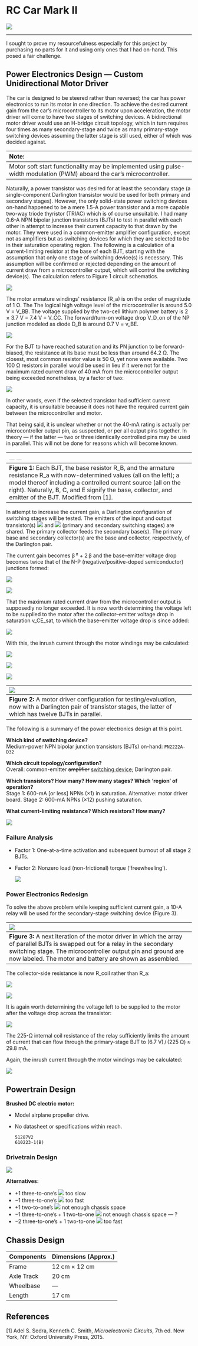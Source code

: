 # RC Car Mark II

![](20210618_133453.jpg)

----

I sought to prove my resourcefulness especially for this project by purchasing no parts for it and using only ones that I had on-hand. This posed a fair challenge.

## Power Electronics Design — Custom Unidirectional Motor Driver

The car is designed to be steered rather than reversed; the car has power electronics to run its motor in one direction. To achieve the desired current gain from the car’s microcontroller to its motor upon acceleration, the motor driver will come to have two stages of switching devices. A bidirectional motor driver would use an H-bridge circuit topology, which in turn requires four times as many secondary-stage and twice as many primary-stage switching devices assuming the latter stage is still used, either of which was decided against.

| **Note:** |
|:-----|
| Motor soft start functionality may be implemented using pulse-width modulation (PWM) aboard the car’s microcontroller. |

Naturally, a power transistor was desired for at least the secondary stage (a single-component Darlington transistor would be used for both primary and secondary stages). However, the only solid-state power switching devices on-hand happened to be a mere 1.5-A power transistor and a more capable two-way triode thyristor (TRIAC) which is of course unsuitable. I had many 0.6-A NPN bipolar junction transistors (BJTs) to test in parallel with each other in attempt to increase their current capacity to that drawn by the motor. They were used in a common-emitter amplifier configuration, except not as amplifiers but as switching devices for which they are selected to be in their saturation operating region. The following is a calculation of a current-limiting resistor at the base of each BJT, starting with the assumption that only one stage of switching device(s) is necessary. This assumption will be confirmed or rejected depending on the amount of current draw from a microcontroller output, which will control the switching device(s). The calculation refers to Figure 1 circuit schematics.

![](equation_01.svg)

The motor armature windings' resistance (R_a) is on the order of magnitude of 1 Ω. The The logical high voltage level of the microcontroller is around 5.0 V = V_BB. The voltage supplied by the two-cell lithium polymer battery is 2 × 3.7 V = 7.4 V = V_CC. The forward/turn-on voltage drop V_D_on of the NP junction modeled as diode D_B is around 0.7 V = v_BE.

![](equation_02.svg)

For the BJT to have reached saturation and its PN junction to be forward-biased, the resistance at its base must be less than around 64.2 Ω. The closest, most common resistor value is 50 Ω, yet none were available. Two 100 Ω resistors in parallel would be used in lieu if it were not for the maximum rated current draw of 40 mA from the microcontroller output being exceeded nonetheless, by a factor of two:

![](equation_03.svg)

In other words, even if the selected transistor had sufficient current capacity, it is unsuitable because it does not have the required current gain between the microcontroller and motor.

That being said, it is unclear whether or not the 40-mA rating is actually per microcontroller output pin, as suspected, or per all output pins together. In theory — if the latter — two or three identically controlled pins may be used in parallel. This will not be done for reasons which will become known.

| <img src="assets/output-2.png" alt="Figure 1b: Modified from [1]." style="zoom:6.25%;" /> <img src="assets/output-1.png" alt="Figure 1a: Modified from [1]." style="zoom:6.25%;" /> |
|:-|
| **Figure 1:** Each BJT, the base resistor R_B, and the armature resistance R_a with now-determined values (all on the left); a model thereof including a controlled current source (all on the right). Naturally, B, C, and E signify the base, collector, and emitter of the BJT. Modified from [1]. |

In attempt to increase the current gain, a Darlington configuration of switching stages will be tested. The emitters of the input and output transistor(s) ![](assets/Q_I.svg) and ![](assets/Q_O.svg) (primary and secondary switching stages) are shared. The primary collector feeds the secondary base(s). The primary base and secondary collector(s) are the base and collector, respectively, of the Darlington pair.

The current gain becomes β **²** + 2 β and the base–emitter voltage drop becomes twice that of the N-P (negative/positive-doped semiconductor) junctions formed:

![](equation_04.svg)

![](equation_05.svg)

That the maximum rated current draw from the microcontroller output is supposedly no longer exceeded. It is now worth determining the voltage left to be supplied to the motor after the collector–emitter voltage drop in saturation v_CE_sat, to which the base–emitter voltage drop is since added:

![](equation_06.svg)

With this, the inrush current through the motor windings may be calculated:

![](equation_07.svg)

![](equation_08.svg)

![](equation_09.svg)

| ![](assets/CircuitLab-1.png) |
|:-|
| **Figure 2:** A motor driver configuration for testing/evaluation, now with a Darlington pair of transistor stages, the latter of which has twelve BJTs in parallel. |

The following is a summary of the power electronics design at this point.

**Which kind of switching device?** \
Medium-power NPN bipolar junction transistors (BJTs) on-hand: `PN2222A-D32`
  
**Which circuit topology/configuration?** \
Overall: common-emitter ~~amplifier~~ <u>switching device</u>; Darlington pair.
  
**Which transistors? How many? How many stages? Which ‘region’ of operation?** \
Stage 1: 600-mA [or less] NPNs (×1) in saturation. Alternative: motor driver board. Stage 2: 600-mA NPNs (×12) pushing saturation.
  
**What current-limiting resistance? Which resistors? How many?**

![](equation_10.svg)

### Failure Analysis

- Factor 1: One-at-a-time activation and subsequent burnout of all stage 2 BJTs.
  
- Factor 2: Nonzero load (non-frictional) torque (‘freewheeling’).
  
  ![](figure_02.svg)

### Power Electronics Redesign

To solve the above problem while keeping sufficient current gain, a 10-A relay will be used for the secondary-stage switching device (Figure 3).

| ![](assets/CircuitLab-2.png) |
|:-|
| **Figure 3:** A next iteration of the motor driver in which the array of parallel BJTs is swapped out for a relay in the secondary switching stage. The microcontroller output pin and ground are now labeled. The motor and battery are shown as assembled. |

The collector-side resistance is now R_coil rather than R_a:

![](equation_11.svg)

![](equation_12.svg)

It is again worth determining the voltage left to be supplied to the motor after the voltage drop across the transistor:

![](equation_13.svg)

The 225-Ω internal coil resistance of the relay sufficiently limits the amount of current that can flow through the primary-stage BJT to (6.7 V) / (225 Ω) ≈ 29.8 mA.

Again, the inrush current through the motor windings may be calculated:

![](equation_14.svg)



## Powertrain Design

**Brushed DC electric motor:**
  
- Model airplane propeller drive.
  
- No datasheet or specifications within reach.
  
  ```
  51287V2
  610223-1(B)
  ```

### Drivetrain Design

![](equation_15.svg)

**Alternatives:**

- +1 three-to-one’s ![](assets/implies.svg) too slow
- −1 three-to-one’s ![](assets/implies.svg) too fast
- +1 two-to-one’s ![](assets/implies.svg) not enough chassis space
- −1 three-to-one’s + 1 two-to-one ![](assets/implies.svg) not enough chassis space — ?
- −2 three-to-one’s + 1 two-to-one ![](assets/implies.svg) too fast

## Chassis Design

| Components | Dimensions (Approx.) |
| ---------- | -------------------- |
| Frame      | 12 cm × 12 cm        |
| Axle Track | 20 cm                |
| Wheelbase  | ―                    |
| Length     | 17 cm                |

## References

[1] Adel S. Sedra, Kenneth C. Smith, *Microelectronic Circuits*, 7th ed. New York, NY: Oxford University Press, 2015.
